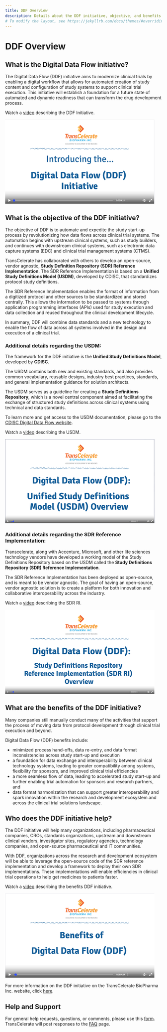 ```yaml
---
title: DDF Overview
description: Details about the DDF initiative, objective, and benefits
# To modify the layout, see https://jekyllrb.com/docs/themes/#overriding-theme-defaults
---
```

# DDF Overview

## **What is the Digital Data Flow initiative?**

The Digital Data Flow (DDF) initiative aims to modernize clinical trials by enabling a digital workflow that allows for automated creation of study content and configuration of study systems to support clinical trial execution. This initiative will establish a foundation for a future state of automated and dynamic readiness that can transform the drug development process.

Watch a [video](https://www.youtube.com/watch?v=082onW7jhe4&t=2s) describing the DDF Initiative. 

<a href="https://www.youtube.com/watch?v=082onW7jhe4&t=2s">
<img src="media\images\overview.png">
</a>

## **What is the objective of the DDF initiative?**

The objective of DDF is to automate and expedite the study start-up process by revolutionizing how data flows across clinical trial systems. The automation begins with upstream clinical systems, such as study builders, and continues with downstream clinical systems, such as electronic data capture systems (EDC) and clinical trial management systems (CTMS).

TransCelerate has collaborated with others to develop an open-source, vendor agnostic, **Study Definition Repository (SDR) Reference Implementation**. The SDR Reference Implementation is based on a **Unified Study Definitions Model (USDM)**, developed by CDISC, that standardizes protocol study definitions.

The SDR Reference Implementation enables the format of information from a digitized protocol and other sources to be standardized and stored centrally. This allows the information to be passed to systems through application programming interfaces (APIs) used for study execution and data collection and reused throughout the clinical development lifecycle.  

In summary, DDF will combine data standards and a new technology to enable the flow of data across all systems involved in the design and execution of a clinical trial.  

### Additional details regarding the USDM:
The framework for the DDF initiative is the **Unified Study Definitions Model**, developed by **CDISC**. 

The USDM contains both new and existing standards, and also provides common vocabulary, reusable designs, industry best practices, standards, and general implementation guidance for solution architects.  

The USDM serves as a guideline for creating a **Study Definitions Repository**, which is a novel central component aimed at facilitating the exchange of structured study definitions across clinical systems using technical and data standards.  

To learn more and get access to the USDM documentation, please go to the [CDISC Digital Data Flow website](https://www.cdisc.org/ddf). 

Watch a [video](https://www.youtube.com/watch?v=082onW7jhe4&t=2s) describing the USDM. 

<a href="https://www.youtube.com/watch?v=082onW7jhe4&t=2s">
<img src="media\images\USDM.png">
</a>             

### Additional details regarding the SDR Reference Implementation:
Transcelerate, along with Accenture, Microsoft, and other life sciences technology vendors have developed a working model of the Study Definitions Repository based on the USDM called the **Study Definitions Repository (SDR) Reference Implementation**.  

The SDR Reference Implementation has been deployed as open-source, and is meant to be vendor agnostic.  The goal of having an open-source, vendor agnostic solution is to create a platform for both innovation and collaborative interoperability across the industry.

Watch a [video](https://www.youtube.com/watch?v=082onW7jhe4&t=2s) describing the SDR RI. 

<a href="https://www.youtube.com/watch?v=082onW7jhe4&t=2s">
<img src="media\images\SDRRI.png">
</a>

## **What are the benefits of the DDF initiative?**

Many companies still manually conduct many of the activities that support the process of moving data from protocol development through clinical trial execution and beyond.

Digital Data Flow (DDF) benefits include:  

- minimized process hand-offs, data re-entry, and data format inconsistencies across study start-up and execution  
- a foundation for data exchange and interoperability between clinical technology systems, leading to greater compatibility among systems, flexibility for sponsors, and improved clinical trial efficiencies
- a more seamless flow of data, leading to accelerated study start-up and further enabling trial automation for sponsors and research partners, and
- data format harmonization that can support greater interoperability and spark innovation within the research and development ecosystem and across the clinical trial solutions landscape.


## **Who does the DDF initiative help?**

The DDF initiative will help many organizations, including pharmaceutical companies, CROs, standards organizations, upstream and downstream clinical vendors, investigator sites, regulatory agencies, technology companies, and open-source pharmaceutical and IT communities.

With DDF, organizations across the research and development ecosystem will be able to leverage the open-source code of the SDR reference implementation and develop a framework to deploy their own SDR implementations. These implementations will enable efficiencies in clinical trial operations to help get medicines to patients faster.

Watch a [video](https://www.youtube.com/watch?v=082onW7jhe4&t=2s) describing the benefits DDF initiative. 

<a href="https://www.youtube.com/watch?v=082onW7jhe4&t=2s">
<img src="media\images\benefits.png">
</a>

For more information on the DDF initiative on the TransCelerate BioPharma Inc. website, click [here](https://www.transcelerate.com/initiatives/digital-data-flow/).

## Help and Support

For general help requests, questions, or comments, please use this [form](https://www.transcelerate.com/assets/digital-data-flow-feedback-form/). TransCelerate will post responses to the [FAQ](faq.md) page.
